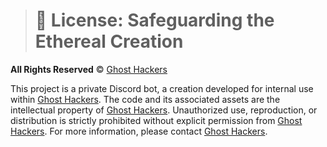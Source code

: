 > # 📜 License: Safeguarding the Ethereal Creation

**All Rights Reserved** © [Ghost Hackers](https://github.com/Ghost-Hackers)

This project is a private Discord bot, a creation developed for internal use within [Ghost Hackers](https://github.com/Ghost-Hackers). The code and its associated assets are the intellectual property of [Ghost Hackers](https://github.com/Ghost-Hackers). Unauthorized use, reproduction, or distribution is strictly prohibited without explicit permission from [Ghost Hackers](https://github.com/Ghost-Hackers). For more information, please contact [Ghost Hackers](mailto:ghost-hackers@outlook.com).
